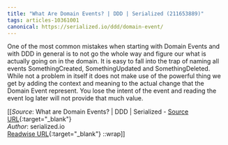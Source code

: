 ```yaml
---
title: "What Are Domain Events? | DDD | Serialized (211653889)"
tags: articles-10361001
canonical: https://serialized.io/ddd/domain-event/
---
```


One of the most common mistakes when starting with Domain Events and with DDD in general is to not go the whole way and figure our what is actually going on in the domain. It is easy to fall into the trap of naming all events SomethingCreated, SomethingUpdated and SomethingDeleted. While not a problem in itself it does not make use of the powerful thing we get by adding the context and meaning to the actual change that the Domain Event represent. You lose the intent of the event and reading the event log later will not provide that much value.


[[_Source_: What are Domain Events? | DDD | Serialized - [Source URL](https://serialized.io/ddd/domain-event/){:target="_blank"}<br>
_Author_: serialized.io<br>
[Readwise URL](https://readwise.io/open/211653889){:target="_blank"}
::wrap]]
